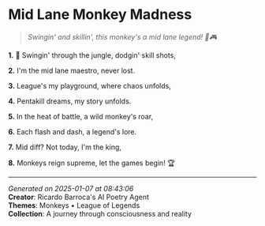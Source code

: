 # Mid Lane Monkey Madness

> *Swingin' and skillin', this monkey's a mid lane legend! 🌴🎮*

**1.** 🐒 Swingin' through the jungle, dodgin' skill shots,


**2.** I'm the mid lane maestro, never lost.


**3.** League's my playground, where chaos unfolds,


**4.** Pentakill dreams, my story unfolds.


**5.** In the heat of battle, a wild monkey's roar,


**6.** Each flash and dash, a legend's lore.


**7.** Mid diff? Not today, I'm the king,


**8.** Monkeys reign supreme, let the games begin! 🏆



---

*Generated on 2025-01-07 at 08:43:06*  
**Creator**: Ricardo Barroca's AI Poetry Agent  
**Themes**: Monkeys • League of Legends  
**Collection**: A journey through consciousness and reality